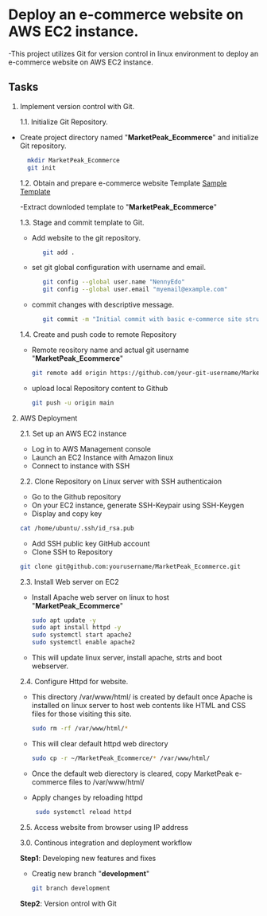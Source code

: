 #  Deploy an e-commerce website on AWS EC2 instance.
-This project utilizes Git for version control in linux environment to deploy an e-commerce website on AWS EC2 instance.
## Tasks
1. Implement version control with Git.
   
   1.1. Initialize Git Repository.
   
  - Create project directory named "**MarketPeak_Ecommerce**" and initialize Git repository.
    ```bash
      mkdir MarketPeak_Ecommerce
      git init
    ```
    
     1.2. Obtain and prepare e-commerce website Template [Sample Template](https://www.tooplate.com/download/2130_waso_strategy)

     -Extract downloded template to "**MarketPeak_Ecommerce**"

    1.3. Stage and commit template to Git.
       - Add website to the git repository.
         ```bash
            git add .
       - set git global configuration with username and email.
         ```bash
            git config --global user.name "NennyEdo"
            git config --global user.email "myemail@example.com"
       - commit changes with descriptive message.
         ```bash
            git commit -m "Initial commit with basic e-commerce site structure"
         
      1.4. Create and push code to remote Repository

       - Remote reository name and actual git username "**MarketPeak_Ecommerce**"
          ```bash
          git remote add origin https://github.com/your-git-username/MarketPeak_Ecommerce.git
          ```
       - upload local Repository content to Github
         ```bash
         git push -u origin main
         ```
   2. AWS Deployment
      
      2.1. Set up an AWS EC2 instance
      -    Log in to AWS Management console
      -    Launch an EC2 Instance with Amazon linux
      -    Connect to instance with SSH
     
      2.2. Clone Repository on Linux server with SSH authenticaion
      
      -    Go to the Github repository
      -    On your EC2 instance, generate SSH-Keypair using SSH-Keygen
      -    Display and copy key
     
        ```bash
        cat /home/ubuntu/.ssh/id_rsa.pub
        ```
      -   Add SSH public key GitHub account
      -   Clone SSH to Repository
     
        ```bash
        git clone git@github.com:yourusername/MarketPeak_Ecommerce.git
         ```
      2.3. Install Web server on EC2

      - Install Apache web server on linux to host "**MarketPeak_Ecommerce**"

        ```bash
        sudo apt update -y
        sudo apt install httpd -y
        sudo systemctl start apache2
        sudo systemctl enable apache2
        ```
      - This will update linux server, install apache, strts and boot webserver.

      2.4. Configure Httpd for website.
      - This directory /var/www/html/ is created by default once Apache is installed on linux server to host web contents like HTML and CSS files for those visiting this site.

         ```bash
         sudo rm -rf /var/www/html/*
         ```
      - This will clear default httpd web directory

         ```bash
         sudo cp -r ~/MarketPeak_Ecommerce/* /var/www/html/
         ```
      - Once the default web dierectory is cleared, copy MarketPeak e-commerce files to /var/www/html/
      - Apply changes by reloading httpd
     
        ```bash
         sudo systemctl reload httpd
        ```
      2.5. Access website from browser using IP address
      
      3.0. Continous integration and deployment workflow
      
      **Step1**: Developing new features and fixes

      - Creatig new branch "**development**"
        
        ```bash
        git branch development
        ```
      **Step2**: Version ontrol with Git
      
      
        
      
      
      
      

         
                  
          
         
            
